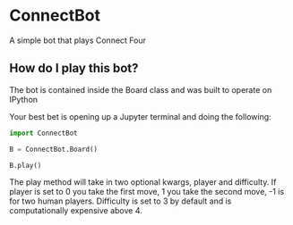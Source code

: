 # ConnectBot
A simple bot that plays Connect Four

## How do I play this bot?
The bot is contained inside the Board class and was built to operate on IPython

Your best bet is opening up a Jupyter terminal and doing the following:
```python
import ConnectBot

B = ConnectBot.Board()

B.play()
```

The play method will take in two optional kwargs, player and difficulty. If player is set to 0 you take the first move, 1 you take the second move, -1 is for two human players. Difficulty is set to 3 by default and is computationally expensive above 4.
